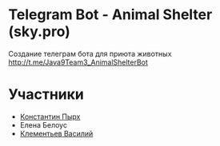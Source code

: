# Telegram Bot - Animal Shelter (sky.pro)
Создание телеграм бота для приюта животных
http://t.me/Java9Team3_AnimalShelterBot



# Участники
- [Константин Пырх](https://github.com/qqqbbb)
- Елена Белоус
- [Клементьев Василий](https://github.com/Atrilos)


